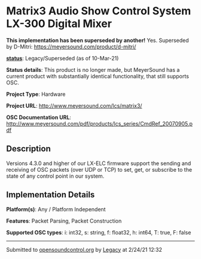 # Matrix3 Audio Show Control System LX-300 Digital Mixer

**This implementation has been superseded by another!**
Yes. Superseded by D-Mitri: https://meyersound.com/product/d-mitri/

**[status](https://ccrma.stanford.edu/~matt/OSC/implementation-status.html)**: Legacy/Superseded (as of 10-Mar-21)

**Status details**: 
This product is no longer made, but MeyerSound has a current product with substantially identical functionality, that still supports OSC.

**Project Type**: Hardware

**Project URL**: <http://www.meyersound.com/lcs/matrix3/>

**OSC Documentation URL**: <http://www.meyersound.com/pdf/products/lcs_series/CmdRef_20070905.pdf>

## Description

Versions 4.3.0 and higher of our LX-ELC firmware support the sending and receiving of OSC packets (over UDP or TCP) to set, get, or subscribe to the state of any control point in our system.

## Implementation Details

**Platform(s)**: Any / Platform Independent

**Features**: Packet Parsing, Packet Construction

**Supported OSC types**: i: int32, s: string, f: float32, h: int64, T: true, F: false

---
Submitted to [opensoundcontrol.org](https://opensoundcontrol.org) by [Legacy](https://web.archive.org) at 2/24/21 12:32
